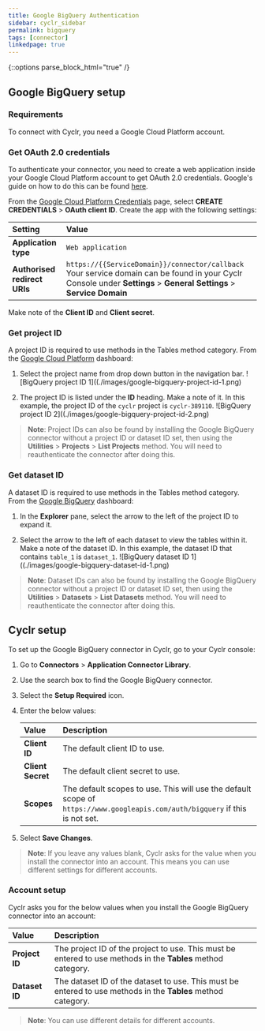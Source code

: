 ```yaml
---
title: Google BigQuery Authentication
sidebar: cyclr_sidebar
permalink: bigquery
tags: [connector]
linkedpage: true
---
```

{::options parse_block_html="true" /}
<section class="card">

## Google BigQuery setup

### Requirements

To connect with Cyclr, you need a Google Cloud Platform account.

### Get OAuth 2.0 credentials

To authenticate your connector, you need to create a web application inside your Google Cloud Platform account to get OAuth 2.0 credentials. Google's guide on how to do this can be found [here](https://developers.google.com/workspace/guides/create-credentials#oauth-client-id).
   
From the [Google Cloud Platform Credentials](https://console.cloud.google.com/apis/credentials) page, select **CREATE CREDENTIALS** > **OAuth client ID**. Create the app with the following settings:

| Setting                      | Value                                                        |
| :--------------------------- | :----------------------------------------------------------- |
| **Application type**         | `Web application`                                            |
| **Authorised redirect URIs** | `https://{{ServiceDomain}}/connector/callback`<br>Your service domain can be found in your Cyclr Console under **Settings** > **General Settings** > **Service Domain** |

Make note of the **Client ID** and **Client secret**.

### Get project ID

A project ID is required to use methods in the Tables method category. From the [Google Cloud Platform](https://console.cloud.google.com/) dashboard:

1. Select the project name from drop down button in the navigation bar.
![BigQuery project ID 1]((./images/google-bigquery-project-id-1.png)

2. The project ID is listed under the **ID** heading. Make a note of it. In this example, the project ID of the `cyclr` project is `cyclr-389110`.
![BigQuery project ID 2]((./images/google-bigquery-project-id-2.png)

> **Note**: Project IDs can also be found by installing the Google BigQuery connector without a project ID or dataset ID set, then using the **Utilities** > **Projects** > **List Projects** method. You will need to reauthenticate the connector after doing this.

### Get dataset ID

A dataset ID is required to use methods in the Tables method category. From the [Google BigQuery](https://console.cloud.google.com/bigquery) dashboard:

1. In the **Explorer** pane, select the arrow to the left of the project ID to expand it.
   
2. Select the arrow to the left of each dataset to view the tables within it. Make a note of the dataset ID. In this example, the dataset ID that contains `table_1` is `dataset_1`.
![BigQuery dataset ID 1]((./images/google-bigquery-dataset-id-1.png)

>  **Note**: Dataset IDs can also be found by installing the Google BigQuery connector without a project ID or dataset ID set, then using the **Utilities** > **Datasets** > **List Datasets** method. You will need to reauthenticate the connector after doing this.

</section>

<section class="card">

## Cyclr setup

To set up the Google BigQuery connector in Cyclr, go to your Cyclr console:

1. Go to **Connectors** > **Application Connector Library**.

2. Use the search box to find the Google BigQuery connector.

3. Select the **Setup Required** icon.

4. Enter the below values:

   | **Value**         | **Description**                                              |
   | :---------------- | :----------------------------------------------------------- |
   | **Client ID**     | The default client ID to use.                                |
   | **Client Secret** | The default client secret to use.                            |
   | **Scopes**        | The default scopes to use. This will use the default scope of `https://www.googleapis.com/auth/bigquery` if this is not set. |

5. Select **Save Changes**.

> **Note**: If you leave any values blank, Cyclr asks for the value when you install the connector into an account. This means you can use different settings for different accounts.

### Account setup

Cyclr asks you for the below values when you install the Google BigQuery connector into an account:

| **Value**      | **Description**                                              |
| :------------- | :----------------------------------------------------------- |
| **Project ID** | The project ID of the project to use. This must be entered to use methods in the **Tables** method category. |
| **Dataset ID** | The dataset ID of the dataset to use.  This must be entered to use methods in the **Tables** method category. |

> **Note**: You can use different details for different accounts.

</section>
